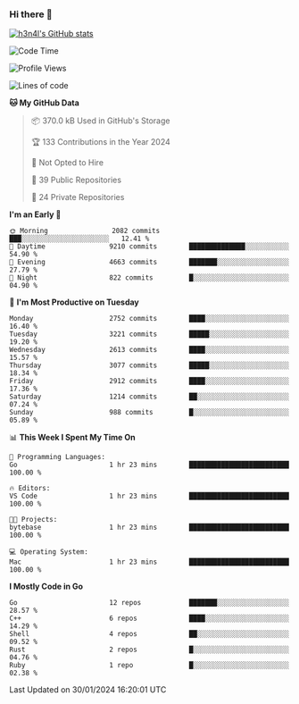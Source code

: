 ### Hi there 👋

[![h3n4l's GitHub stats](https://github-readme-stats.vercel.app/api?username=h3n4l&count_private=true&show_icons=true&theme=radical)](https://github.com/h3n4l/github-readme-stats)

<!--START_SECTION:waka-->
![Code Time](http://img.shields.io/badge/Code%20Time-1%2C834%20hrs%2017%20mins-blue)

![Profile Views](http://img.shields.io/badge/Profile%20Views-1-blue)

![Lines of code](https://img.shields.io/badge/From%20Hello%20World%20I%27ve%20Written-4.9%20million%20lines%20of%20code-blue)

**🐱 My GitHub Data** 

> 📦 370.0 kB Used in GitHub's Storage 
 > 
> 🏆 133 Contributions in the Year 2024
 > 
> 🚫 Not Opted to Hire
 > 
> 📜 39 Public Repositories 
 > 
> 🔑 24 Private Repositories 
 > 
**I'm an Early 🐤** 

```text
🌞 Morning                2082 commits        ███░░░░░░░░░░░░░░░░░░░░░░   12.41 % 
🌆 Daytime                9210 commits        ██████████████░░░░░░░░░░░   54.90 % 
🌃 Evening                4663 commits        ███████░░░░░░░░░░░░░░░░░░   27.79 % 
🌙 Night                  822 commits         █░░░░░░░░░░░░░░░░░░░░░░░░   04.90 % 
```
📅 **I'm Most Productive on Tuesday** 

```text
Monday                   2752 commits        ████░░░░░░░░░░░░░░░░░░░░░   16.40 % 
Tuesday                  3221 commits        █████░░░░░░░░░░░░░░░░░░░░   19.20 % 
Wednesday                2613 commits        ████░░░░░░░░░░░░░░░░░░░░░   15.57 % 
Thursday                 3077 commits        █████░░░░░░░░░░░░░░░░░░░░   18.34 % 
Friday                   2912 commits        ████░░░░░░░░░░░░░░░░░░░░░   17.36 % 
Saturday                 1214 commits        ██░░░░░░░░░░░░░░░░░░░░░░░   07.24 % 
Sunday                   988 commits         █░░░░░░░░░░░░░░░░░░░░░░░░   05.89 % 
```


📊 **This Week I Spent My Time On** 

```text
💬 Programming Languages: 
Go                       1 hr 23 mins        █████████████████████████   100.00 % 

🔥 Editors: 
VS Code                  1 hr 23 mins        █████████████████████████   100.00 % 

🐱‍💻 Projects: 
bytebase                 1 hr 23 mins        █████████████████████████   100.00 % 

💻 Operating System: 
Mac                      1 hr 23 mins        █████████████████████████   100.00 % 
```

**I Mostly Code in Go** 

```text
Go                       12 repos            ███████░░░░░░░░░░░░░░░░░░   28.57 % 
C++                      6 repos             ████░░░░░░░░░░░░░░░░░░░░░   14.29 % 
Shell                    4 repos             ██░░░░░░░░░░░░░░░░░░░░░░░   09.52 % 
Rust                     2 repos             █░░░░░░░░░░░░░░░░░░░░░░░░   04.76 % 
Ruby                     1 repo              █░░░░░░░░░░░░░░░░░░░░░░░░   02.38 % 
```




 Last Updated on 30/01/2024 16:20:01 UTC
<!--END_SECTION:waka-->

